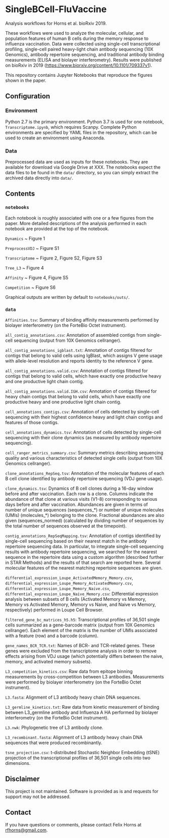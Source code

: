 # SingleBCell-FluVaccine

Analysis workflows for Horns et al. bioRxiv 2019.

These workflows were used to analyze the molecular, cellular, and population features of human B cells during the memory response to influenza vaccination. Data were collected using single-cell transcriptional profiling, single-cell paired heavy-light chain antibody sequencing (10X Genomics), antibody repertoire sequencing, and traditional antibody binding measurements (ELISA and biolayer interferometry). Results were published on bioRxiv in 2019 (https://www.biorxiv.org/content/10.1101/709337v1).

This repository contains Jupyter Notebooks that reproduce the figures shown in the paper.

## Configuration

### Environment
Python 2.7 is the primary environment. Python 3.7 is used for one notebook, `Transcriptome.ipynb`, which requires Scanpy. Complete Python environments are specified by YAML files in the repository, which can be used to create an environment using Anaconda.

### Data
Preprocessed data are used as inputs for these notebooks. They are available for download via Google Drive at XXX. The notebooks expect the data files to be found in the `data/` directory, so you can simply extract the archived data directly into `data/`.

## Contents

### `notebooks`

Each notebook is roughly associated with one or a few figures from the paper. More detailed descriptions of the analysis performed in each notebook are provided at the top of the notebook.

`Dynamics` ~ Figure 1

`PreprocessVDJ` ~ Figure S1

`Transcriptome` ~ Figure 2, Figure S2, Figure S3

`Tree_L3` ~ Figure 4

`Affinity` ~ Figure 4, Figure S5

`Competition` ~ Figure S6

Graphical outputs are written by default to `notebooks/outs/`.

### `data`

`Affinities.tsv`: Summary of binding affinity measurements performed by biolayer interferometry (on the ForteBio Octet instrument).

`all_contig_annotations.csv`: Annotation of assembled contigs from single-cell sequencing (output from 10X Genomics cellranger). 

`all_contig_annotations_igblast.txt`: Annotation of contigs filtered for contigs that belong to valid cells using IgBlast, which assigns V gene usage with allele-level resolution and reports identity to the reference V gene.

`all_contig_annotations.valid.csv`: Annotation of contigs filtered for contigs that belong to valid cells, which have exactly one productive heavy and one productive light chain contig.

`all_contig_annotations.valid.IGH.csv`: Annotation of contigs filtered for heavy chain contigs that belong to valid cells, which have exactly one productive heavy and one productive light chain contig.

`cell_annotations_contigs.csv`: Annotation of cells detected by single-cell sequencing with their highest confidence heavy and light chain contigs and features of those contigs.

`cell_annotations_dynamics.tsv`: Annotation of cells detected by single-cell sequencing with their clone dynamics (as measured by antibody repertoire sequencing).

`cell_ranger_metrics_summary.csv`: Summary metrics describing sequencing quality and various characteristics of detected single cells (output from 10X Genomics cellranger).

`clone_annotations_RepSeq.tsv`: Annotation of the molecular features of each B cell clone identified by antibody repertoire sequencing (VDJ gene usage).

`clone_dynamics.tsv`: Dynamics of B cell clones during a 16-day window before and after vaccination. Each row is a clone. Columns indicate the abundance of that clone at various visits (V1-8) corresponding to various days before and after vaccination. Abundances are given in terms of number of unique sequences (sequences_\*) or number of unique molecules (UMIs) (molecules_\*) belonging to the clone. Fractional abundances are also given (sequences_normed) (calculated by dividing number of sequences by the total number of sequences observed at the timepoint).

`contig_annotations_RepSeqMapping.tsv`: Annotation of contigs identified by single-cell sequencing based on their nearest match in the antibody repertoire sequencing data. In particular, to integrate single-cell sequencing results with antibody repertoire sequencing, we searched for the nearest sequence in the repertoire data using a custom algorithm (described further in STAR Methods) and the results of that search are reported here. Several molecular features of the nearest matching repertoire sequences are given.

`differential_expression_Loupe_ActivatedMemory_Memory.csv`, `differential_expression_Loupe_Memory_ActivatedMemory.csv`, `differential_expression_Loupe_Memory_Naive.csv`, `differential_expression_Loupe_Naive_Memory.csv`: Differential expression analysis between subsets of B cells (Activated Memory vs Memory, Memory vs Activated Memory, Memory vs Naive, and Naive vs Memory, respectively) performed in Loupe Cell Browser.

`filtered_gene_bc_matrices_h5.h5`: Transcriptional profiles of 36,501 single cells summarized as a gene-barcode matrix (output from 10X Genomics cellranger). Each element of the matrix is the number of UMIs associated with a feature (row) and a barcode (column). 

`gene_names_BCR_TCR.txt`: Names of BCR- and TCR-related genes. These genes were excluded from the transcriptome analysis in order to remove effects arising from VDJ usage (which potentially differs between the naive, memory, and activated memory subsets).

`L3_competition_kinetics.csv`: Raw data from epitope binning measurements by cross-competition between L3 antibodies. Measurements were performed by biolayer interferometry (on the ForteBio Octet instrument).

`L3.fasta`: Alignment of L3 antibody heavy chain DNA sequences.

`L3_germline_kinetics.txt`: Raw data from kinetic measurement of binding between L3_germline antibody and Influenza A HA performed by biolayer interferometry (on the ForteBio Octet instrument). 

`L3.nwk`: Phylogenetic tree of L3 antibody clone.

`L3_recombinant.fasta`: Alignment of L3 antibody heavy chain DNA sequences that were produced recombinantly.

`tsne_projection.csv`: t-distributed Stochastic Neighbor Embedding (tSNE) projection of the transcriptional profiles of 36,501 single cells into two dimensions.

## Disclaimer
This project is not maintained. Software is provided as is and requests for support may not be addressed.

## Contact
If you have questions or comments, please contact Felix Horns at rfhorns@gmail.com.

